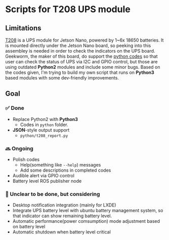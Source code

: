 # Scripts for T208 UPS module

## Limitations
[T208](https://wiki.geekworm.com/T208) is a UPS module for Jetson Nano, powered by 1~6x 18650 batteries. It is mounted directly under the Jetson Nano board, so peeking into this assembley is needed in order to check the indicators on the UPS board. Geekworm, the maker of this board, do support the [python codes](https://wiki.geekworm.com/T208-Software) so that user can check the status of UPS via I2C and GPIO control, but those are using outdated __Python2__ modules and include some minor bugs. Based on the codes given, I'm trying to build my own script that runs on __Python3__ based modules with some dev-friendly improvements.

## Goal

### ✅ Done
- Replace Python2 with **Python3**
  - Codes in `python` folder.
- **JSON**-style output support
  - `python/t208_report.py`

### 🔜 Ongoing
- Polish codes
  - Help(something like `--help`) messages
  - Add some descriptions in completed codes
- Audible alert via GPIO control
- Battery level ROS publisher node

### 🛑 Unclear to be done, but considering
- Desktop notification integration (mainly for LXDE)
- Integrate UPS battery level with ubuntu battery management system, so that indicator can show remaining battery level.
- Automatic performance(power comsumption) mode adjustment based on battery level
- Automatic shutdown when battery level critical